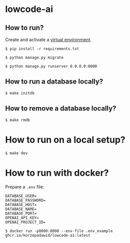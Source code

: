 # lowcode-ai

## How to run?

Create and activate a [virtual environment](https://docs.python.org/3/library/venv.html).


```
$ pip install -r requirements.txt
```

```
$ python manage.py migrate
```

```
$ python manage.py runserver 0.0.0.0:8000 
```

## How to run a database locally?

```
$ make initdb
```

## How to remove a database locally?

```
$ make rmdb
```

# How to run on a local setup?

```
$ make dev
```

# How to run with docker?

Prepare a `.env` file:
```
DATABASE_USER=
DATABASE_PASSWORD=
DATABASE_HOST=
DATABASE_NAME=
DATABASE_PORT=
OPENAI_API_KEY=
OPENAI_PROJECT_ID=
```

```
$ docker run -p8000:8000 --env-file .env_example ghcr.io/korzepadawid/lowcode-ai:latest
```
